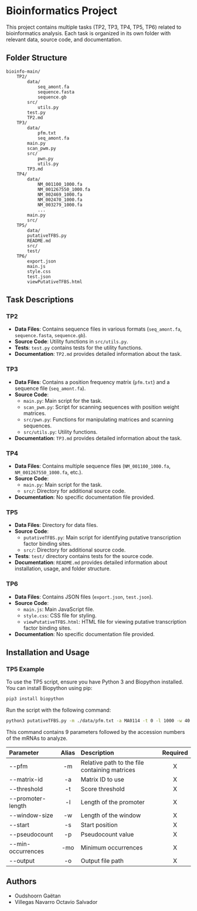 # Bioinformatics Project

This project contains multiple tasks (TP2, TP3, TP4, TP5, TP6) related to bioinformatics analysis. Each task is organized in its own folder with relevant data, source code, and documentation.

## Folder Structure

```
bioinfo-main/
    TP2/
        data/
            seq_amont.fa
            sequence.fasta
            sequence.gb
        src/
            utils.py
        test.py
        TP2.md
    TP3/
        data/
            pfm.txt
            seq_amont.fa
        main.py
        scan_pwm.py
        src/
            pwn.py
            utils.py
        TP3.md
    TP4/
        data/
            NM_001100_1000.fa
            NM_001267550_1000.fa
            NM_002469_1000.fa
            NM_002470_1000.fa
            NM_003279_1000.fa
            ...
        main.py
        src/
    TP5/
        data/
        putativeTFBS.py
        README.md
        src/
        test/
    TP6/
        export.json
        main.js
        style.css
        test.json
        viewPutativeTFBS.html
```

## Task Descriptions

### TP2
- **Data Files**: Contains sequence files in various formats (`seq_amont.fa`, `sequence.fasta`, `sequence.gb`).
- **Source Code**: Utility functions in `src/utils.py`.
- **Tests**: `test.py` contains tests for the utility functions.
- **Documentation**: `TP2.md` provides detailed information about the task.

### TP3
- **Data Files**: Contains a position frequency matrix (`pfm.txt`) and a sequence file (`seq_amont.fa`).
- **Source Code**: 
  - `main.py`: Main script for the task.
  - `scan_pwm.py`: Script for scanning sequences with position weight matrices.
  - `src/pwn.py`: Functions for manipulating matrices and scanning sequences.
  - `src/utils.py`: Utility functions.
- **Documentation**: `TP3.md` provides detailed information about the task.

### TP4
- **Data Files**: Contains multiple sequence files (`NM_001100_1000.fa`, `NM_001267550_1000.fa`, etc.).
- **Source Code**: 
  - `main.py`: Main script for the task.
  - `src/`: Directory for additional source code.
- **Documentation**: No specific documentation file provided.

### TP5
- **Data Files**: Directory for data files.
- **Source Code**: 
  - `putativeTFBS.py`: Main script for identifying putative transcription factor binding sites.
  - `src/`: Directory for additional source code.
- **Tests**: `test/` directory contains tests for the source code.
- **Documentation**: `README.md` provides detailed information about installation, usage, and folder structure.

### TP6
- **Data Files**: Contains JSON files (`export.json`, `test.json`).
- **Source Code**: 
  - `main.js`: Main JavaScript file.
  - `style.css`: CSS file for styling.
  - `viewPutativeTFBS.html`: HTML file for viewing putative transcription factor binding sites.
- **Documentation**: No specific documentation file provided.

## Installation and Usage

### TP5 Example
To use the TP5 script, ensure you have Python 3 and Biopython installed. You can install Biopython using pip:

```sh
pip3 install biopython
```

Run the script with the following command:

```sh
python3 putativeTFBS.py -m ./data/pfm.txt -a MA0114 -t 0 -l 1000 -w 40 -s 0 -p 0.1 -mo 5 -o ./export.json NM_001100 NM_002469 NM_002470 NM_003279 NM_003281
```

This command contains 9 parameters followed by the accession numbers of the mRNAs to analyze.

|  Parameter         | Alias | Description | Required |
| :----------------- | :---: | :---------- | :------: |
| --pfm              | -m    | Relative path to the file containing matrices | X |
| --matrix-id        | -a    | Matrix ID to use | X |
| --threshold        | -t    | Score threshold | X |
| --promoter-length  | -l    | Length of the promoter | X |
| --window-size      | -w    | Length of the window | X |
| --start            | -s    | Start position | X |
| --pseudocount      | -p    | Pseudocount value | X |
| --min-occurrences  | -mo   | Minimum occurrences | X |
| --output           | -o    | Output file path | X |

## Authors

- Oudshoorn Gaëtan
- Villegas Navarro Octavio Salvador